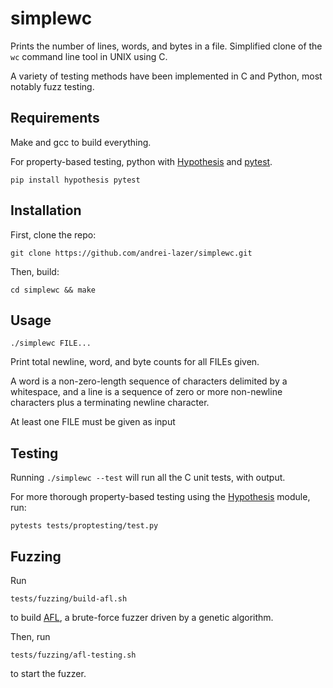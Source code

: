 # simplewc

Prints the number of lines, words, and bytes in a file. Simplified clone of the `wc` command line tool in UNIX using C.

A variety of testing methods have been implemented in C and Python, most notably fuzz testing.


## Requirements
Make and gcc to build everything.

For property-based testing, python with [Hypothesis](https://github.com/HypothesisWorks/hypothesis) and [pytest](https://github.com/pytest-dev/pytest).

`pip install hypothesis pytest`


## Installation
First, clone the repo:

`git clone https://github.com/andrei-lazer/simplewc.git`

Then, build:

`cd simplewc && make`


## Usage

`./simplewc FILE...`

Print total newline, word, and byte counts for all FILEs given.

A word is a non-zero-length sequence of characters delimited by a whitespace,
and a line is a sequence of zero or more non-newline characters plus a 
terminating newline character.

At least one FILE must be given as input

## Testing

Running `./simplewc --test` will run all the C unit tests, with output.

For more thorough property-based testing using the [Hypothesis](https://github.com/HypothesisWorks/hypothesis) module, run:

`pytests tests/proptesting/test.py`


## Fuzzing

Run 

`tests/fuzzing/build-afl.sh`

to build [AFL](https://github.com/google/AFL), a brute-force fuzzer driven by a genetic algorithm.

Then, run 

`tests/fuzzing/afl-testing.sh`

to start the fuzzer.
